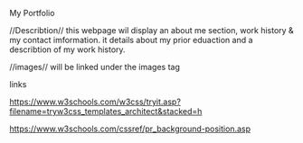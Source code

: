 My Portfolio

//Describtion//
this webpage wil display an about me section, work history & my contact imformation. it details about my prior eduaction and a describtion of my work history.

//images//
will be linked under the images tag

links

https://www.w3schools.com/w3css/tryit.asp?filename=tryw3css_templates_architect&stacked=h

https://www.w3schools.com/cssref/pr_background-position.asp

